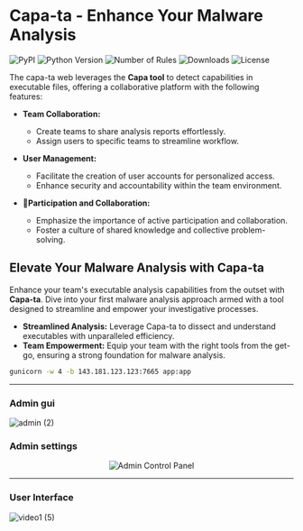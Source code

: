 # Capa-ta - Enhance Your Malware Analysis

![PyPI](https://img.shields.io/pypi/v/capa-web)
![Python Version](https://img.shields.io/badge/python-3.6+-blue.svg)
![Number of Rules](https://img.shields.io/badge/rules-1000+-brightgreen)
![Downloads](https://img.shields.io/github/downloads/andreisss/capa-web/total.svg)
![License](https://img.shields.io/github/license/andreisss/capa-web)


The capa-ta web leverages the **Capa tool** to detect capabilities in executable files, offering a collaborative platform with the following features:

- **Team Collaboration:** 
  - Create teams to share analysis reports effortlessly.
  - Assign users to specific teams to streamline workflow.

- **User Management:**
  - Facilitate the creation of user accounts for personalized access.
  - Enhance security and accountability within the team environment.

- **🚀Participation and Collaboration:**
  - Emphasize the importance of active participation and collaboration.
  - Foster a culture of shared knowledge and collective problem-solving.

## Elevate Your Malware Analysis with Capa-ta

Enhance your team's executable analysis capabilities from the outset with **Capa-ta**. Dive into your first malware analysis approach armed with a tool designed to streamline and empower your investigative processes.

- **Streamlined Analysis:** Leverage Capa-ta to dissect and understand executables with unparalleled efficiency.
- **Team Empowerment:** Equip your team with the right tools from the get-go, ensuring a strong foundation for malware analysis.

```bash
gunicorn -w 4 -b 143.181.123.123:7665 app:app
```
----------------------------------------------------------------------------------------------------------------------------------------

### Admin gui

![admin (2)](https://github.com/andreisss/Capa-web/assets/10872139/d4a2084e-7714-462d-9db5-3f42f8b22923)


### Admin settings


<p align="center">
  <img src="https://github.com/andreisss/Capa-web/assets/10872139/cdf9608a-a7c9-4ceb-8a53-a278b16da041" alt="Admin Control Panel" />
</p>

-------------------------------------------------------------------------------------------------------------------------------------------

### User Interface

![video1 (5)](https://github.com/andreisss/Capa-web/assets/10872139/6eadfd08-3687-4f54-8469-3fa19080e399)
